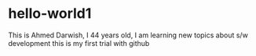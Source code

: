 # hello-world1
This is Ahmed Darwish, I 44 years old, I am learning new topics about s/w development
this is my first trial with github
